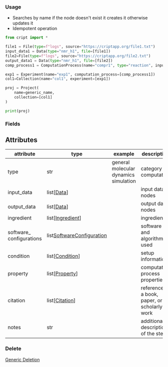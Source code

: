 ### Usage

- Searches by name if the node doesn't exist it creates it otherwise updates it
- Idempotent operation

```python
from cript import *

file1 = File(type=f"logs", source="https://criptapp.org/file1.txt")
input_data1 = Data(type="nmr_h1", file=[file1])
file2=File(type=f"logs", source="https://criptapp.org/file2.txt")
output_data1 = Data(type="nmr_h1", file=[file2])
comp_process1 = ComputationProcess(name="compr1", type="reaction", input_data=[input_data1], output_data=[output_data1])

exp1 = Experiment(name="exp1", computation_process=[comp_process1])
col1=Collection(name="col1", experiment=[exp1])

proj = Project(
    name=generic_name,
    collection=[col1]
)

print(proj)
```

### Fields

## Attributes
| attribute                | type                          | example                               | description                                   | required | vocab |
|--------------------------|-------------------------------|---------------------------------------|-----------------------------------------------|----------|-------|
| type                     | str                           | general molecular dynamics simulation | category of computation                       | True     | [Name](https://app.criptapp.org/vocab/computational_process_type)  |
| input_data               | list[[Data](../data)]         |                                       | input data nodes                              | True     |       |
| output_data              | list[[Data](../data)]         |                                       | output data nodes                             |          |       |
| ingredient               | list[[Ingredient](../ingredient)]|                                    | ingredients                                   | True     |       |
| software_ configurations | list[SoftwareConfiguration](../software_configuration) |              | software and algorithms used                  |          |       |
| condition                | list[[Condition](../condition)]|                                      | setup information                             |          |       |
| property                 | list[[Property](../property)] |                                       | computation process properties                |          |       |
| citation                 | list[[Citation](../citation)] |                                       | reference to a book, paper, or scholarly work |          |       |
| notes                    | str                           |                                       | additional description of the step            |          |       |


### Delete
[Generic Deletion](../delete.md)